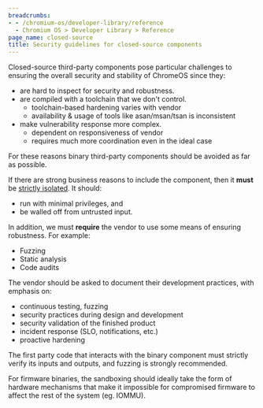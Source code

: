```yaml
---
breadcrumbs:
- - /chromium-os/developer-library/reference
  - Chromium OS > Developer Library > Reference
page_name: closed-source
title: Security guidelines for closed-source components
---
```


Closed-source third-party components pose particular challenges to ensuring the
overall security and stability of ChromeOS since they:

*   are hard to inspect for security and robustness.
*   are compiled with a toolchain that we don't control.
    *   toolchain-based hardening varies with vendor
    *   availability & usage of tools like asan/msan/tsan is inconsistent
*   make vulnerability response more complex.
    *   dependent on responsiveness of vendor
    *   requires much more coordination even in the ideal case

For these reasons binary third-party components should be avoided as far as
possible.

If there are strong business reasons to include the component, then it **must**
be [strictly isolated](/chromium-os/developer-library/guides/development/sandboxing/). It should:

*   run with minimal privileges, and
*   be walled off from untrusted input.

In addition, we must **require** the vendor to use some means of ensuring
robustness. For example:

*   Fuzzing
*   Static analysis
*   Code audits

The vendor should be asked to document their development practices, with
emphasis on:

*   continuous testing, fuzzing
*   security practices during design and development
*   security validation of the finished product
*   incident response (SLO, notifications, etc.)
*   proactive hardening

The first party code that interacts with the binary component must strictly
verify its inputs and outputs, and fuzzing is strongly recommended.

For firmware binaries, the sandboxing should ideally take the form of hardware
mechanisms that make it impossible for compromised firmware to affect the rest
of the system (eg. IOMMU).
